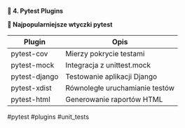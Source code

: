 **📝 4. Pytest Plugins**

  

**🔹 Najpopularniejsze wtyczki pytest**

| Plugin         | Opis                          |
|---------------|--------------------------------|
| pytest-cov    | Mierzy pokrycie testami       |
| pytest-mock   | Integracja z unittest.mock    |
| pytest-django | Testowanie aplikacji Django  |
| pytest-xdist  | Równoległe uruchamianie testów |
| pytest-html   | Generowanie raportów HTML     |
#pytest #plugins #unit_tests 